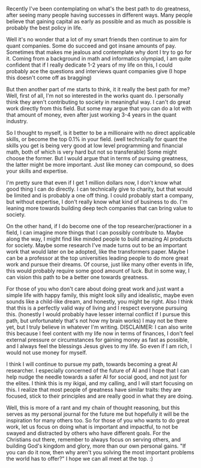 Recently I've been contemplating on what's the best path to do greatness, after seeing many people having successes in different ways. Many people believe that gaining capital as early as possible and as much as possible is probably the best policy in life. 

Well it's no wonder that a lot of my smart friends then continue to aim for quant companies. Some do succeed and got insane amounts of pay. Sometimes that makes me jealous and contemplate why dont I try to go for it. Coming from a background in math and informatics olympiad, I am quite confident that if I really dedicate 1-2 years of my life on this, I could probably ace the questions and interviews quant companies give (I hope this doesn't come off as bragging)

But then another part of me starts to think, it it really the best path for me? Well, first of all, I'm not so interested in the works quant do. I personally think they aren't contributing to society in meaningful way. I can't do great work directly from this field. But some may argue that you can do a lot with that amount of money, even after just working 3-4 years in the quant industry. 

So I thought to myself, is it better to be a millionaire with no direct applicable skills, or become the top 0.1% in your field. (well technically for quant the skills you get is being very good at low level programming and financial math, both of which is very hard but not so transferable) Some might choose the former. But I would argue that in terms of pursuing greatness, the latter might be more important. Just like money can compound, so does your skills and expertise.

I'm pretty sure that even if I get 1 million dollars now, I don't know what good thing I can do directly. I can technically give to charity, but that would be limited and is probably a one off thing. I could probably start a company, but without expertise, I don't really know what kind of business to do. I'm leaning more towards building deep tech companies that can bring value to society.

On the other hand, if I do become one of the top researcher/practioner in a field, I can imagine more things that I can possibly contribute to. Maybe along the way, I might find like minded people to build amazing AI products for society. Maybe some research I've made turns out to be an important work that would later on be adopted, like the transformers paper. Maybe I can be a professor at the top universities leading people to do more great work and pursue their dreams. Of course, just like many other events in life, this would probably require some good amount of luck. But in some way, I can vision this path to be a better one towards greatness.

For those of you who don't care about doing great work and just want a simple life with happy family, this might look silly and idealistic, maybe even sounds like a child-like dream, and honestly, you might be right. Also I think that this is a perfectly valid way of living and I respect everyone pursuing this. (honestly I would probably have lesser internal conflict if I pursue this path, but unfortunately that's not how my brain works) I may not be there yet, but I truly believe in whatever I'm writing. DISCLAIMER: I can also write this because I feel content with my life now in terms of finances, I don't feel external pressure or circumstances for gaining money as fast as possible, and I always feel the blessings Jesus gives to my life. So even if I am rich, I would not use money for myself.

I think I will continue to pursue my path, towards becoming a great AI researcher. I especially concerned of the future of AI and I hope that I can help nudge the needle towards a safer AI for social good, and not just for the elites. I think this is my ikigai, and my calling, and I will start focusing on this. I realize that most people of greatness have similar traits: they are focused, stick to their principles and are really good in what they are doing.

Well, this is more of a rant and my chain of thought reasoning, but this serves as my personal journal for the future me but hopefully it will be the inspiration for many others too. So for those of you who wants to do great work, let us focus on doing what is important and impactful, to not be swayed and distracted by others who have different goals. For the Christians out there, remember to always focus on serving others, and building God's kingdom and glory, more than our own personal gains. "If you can do it now, then why aren't you solving the most important problems the world has to offer?" I hope we can all meet at the top. :)

